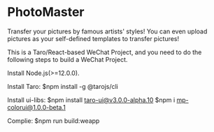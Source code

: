 # PhotoMaster
Transfer your pictures by famous artists' styles! You can even upload pictures as your self-defined templates to transfer pictures!


This is a Taro/React-based WeChat Project, and you need to do the following steps to build a WeChat Project.

Install Node.js(>=12.0.0).

Install Taro:
$npm install -g @tarojs/cli

Install ui-libs:
$npm install taro-ui@v3.0.0-alpha.10
$npm i mp-colorui@1.0.0-beta.1

Complie:
$npm run build:weapp
